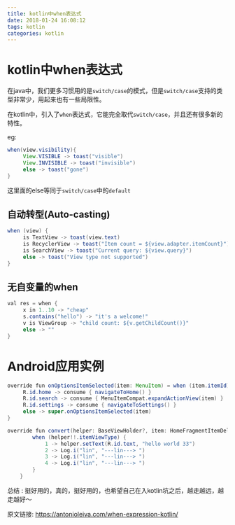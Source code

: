 ```yaml
---
title: kotlin中when表达式
date: 2018-01-24 16:08:12
tags: kotlin
categories: kotlin
---
```


# kotlin中when表达式

在java中，我们更多习惯用的是``switch/case``的模式，但是``switch/case``支持的类型非常少，用起来也有一些局限性。

在kotlin中，引入了``when``表达式，它能完全取代``switch/case``，并且还有很多新的特性。

eg:

```java
when(view.visibility){
     View.VISIBLE -> toast("visible")
     View.INVISIBLE -> toast("invisible")
     else -> toast("gone")
}
```

这里面的else等同于``switch/case``中的``default``


## 自动转型(Auto-casting)

```java
when (view) {
     is TextView -> toast(view.text)
     is RecyclerView -> toast("Item count = ${view.adapter.itemCount}")
     is SearchView -> toast("Current query: ${view.query}")
     else -> toast("View type not supported")
}
```

## 无自变量的when

```java
val res = when {
     x in 1..10 -> "cheap"
     s.contains("hello") -> "it's a welcome!"
     v is ViewGroup -> "child count: ${v.getChildCount()}"
     else -> ""
}
```


# Android应用实例

```java
override fun onOptionsItemSelected(item: MenuItem) = when (item.itemId) {
     R.id.home -> consume { navigateToHome() }
     R.id.search -> consume { MenuItemCompat.expandActionView(item) }
     R.id.settings -> consume { navigateToSettings() }
     else -> super.onOptionsItemSelected(item)
}
```

```java
override fun convert(helper: BaseViewHolder?, item: HomeFragmentItemDelegate?) {
        when (helper!!.itemViewType) {
            1 -> helper.setText(R.id.text, "hello world 33")
            2 -> Log.i("lin", "---lin---> ")
            3 -> Log.i("lin", "---lin---> ")
            4 -> Log.i("lin", "---lin---> ")
        }
    }
```

总结 : 挺好用的，真的，挺好用的，也希望自己在入kotlin坑之后，越走越远，越走越好～


原文链接: https://antonioleiva.com/when-expression-kotlin/
